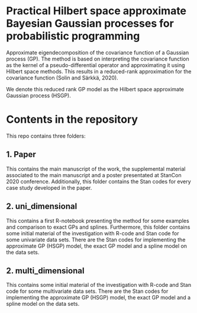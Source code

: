 # Practical Hilbert space approximate Bayesian Gaussian processes for probabilistic programming
Approximate eigendecomposition of the covariance function of a Gaussian process (GP). The method is based on interpreting the covariance function as the kernel of a pseudo-differential operator and approximating it using Hilbert space methods. This results in a reduced-rank approximation for the covariance function (Solin and Särkkä, 2020).

We denote this reduced rank GP model as the Hilbert space approximate Gaussian process (HSGP).

# Contents in the repository
This repo contains three folders:
## 1. Paper
This contains the main manuscript of the work, the supplemental material associated to the main manuscript and a poster presentated at StanCon 2020 conference. Additionally, this folder contains the Stan codes for every case study developed in the paper.
## 2. uni_dimensional
This contains a first R-notebook presenting the method for some examples and comparison to exact GPs and splines. Furthermore, this folder contains some initial material of the investigation with R-code and Stan code for some univariate data sets. There are the Stan codes for implementing the approximate GP (HSGP) model, the exact GP model and a spline model on the data sets. 
## 2. multi_dimensional
This contains some initial material of the investigation with R-code and Stan code for some multivariate data sets. There are the Stan codes for implementing the approximate GP (HSGP) model, the exact GP model and a spline model on the data sets.
